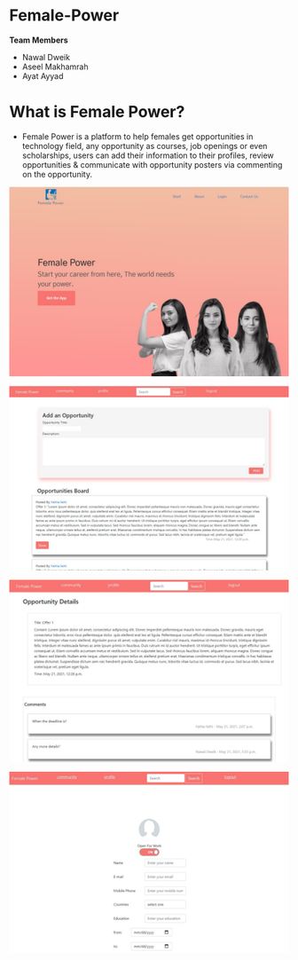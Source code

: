# Female-Power
**Team Members**
- Nawal Dweik
- Aseel Makhamrah
- Ayat Ayyad

# What is Female Power?
* Female Power is a platform to help females get opportunities in technology field, any opportunity as courses, job openings or even scholarships, users can add their information to their profiles, review opportunities & communicate with opportunity posters via commenting on the opportunity.

![home](https://github.com/Nawal-Dweik/Female-Power/blob/main/whcapp/static/img/screenshots/home.JPG)

![community](https://github.com/Nawal-Dweik/Female-Power/blob/main/whcapp/static/img/screenshots/community.JPG)

![comments](https://github.com/Nawal-Dweik/Female-Power/blob/main/whcapp/static/img/screenshots/comments.JPG)

![profile](https://github.com/Nawal-Dweik/Female-Power/blob/main/whcapp/static/img/screenshots/profile.JPG)
